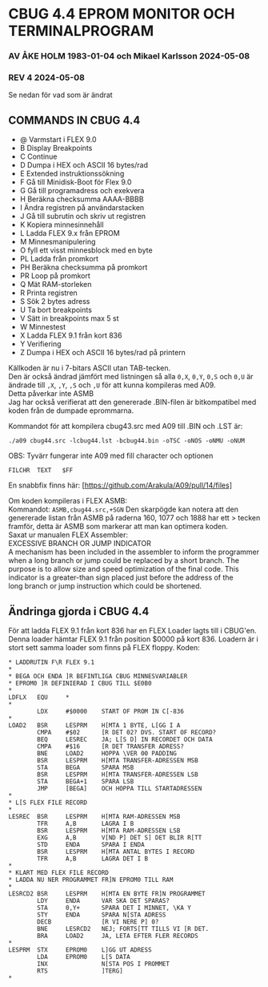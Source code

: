 # CBUG 4.4 EPROM MONITOR OCH TERMINALPROGRAM
### AV ÅKE HOLM 1983-01-04 och Mikael Karlsson 2024-05-08
### REV 4 2024-05-08
Se nedan för vad som är ändrat  

## COMMANDS IN CBUG 4.4
* @	Varmstart i FLEX 9.0
* B	Display Breakpoints
* C	Continue
* D	Dumpa i HEX och ASCII 16 bytes/rad
* E Extended instruktionssökning
* F Gå till Minidisk-Boot för Flex 9.0
* G Gå till programadress och exekvera
* H Beräkna checksumma AAAA-BBBB
* I Ändra registren på användarstacken
* J Gå till subrutin och skriv ut registren
* K Kopiera minnesinnehåll
* L Ladda FLEX 9.x från EPROM
* M Minnesmanipulering
* O fyll ett visst minnesblock med en byte
* PL Ladda från promkort
* PH Beräkna checksumma på promkort
* PR Loop på promkort
* Q Mät RAM-storleken
* R Printa registren
* S Sök 2 bytes adress
* U Ta bort breakpoints
* V Sätt in breakpoints max 5 st
* W Minnestest
* X Ladda FLEX 9.1 från kort 836
* Y Verifiering
* Z Dumpa i HEX och ASCII 16 bytes/rad på printern

Källkoden är nu i 7-bitars ASCII utan TAB-tecken.  
Den är också ändrad jämfört med listningen så alla ```0,X```, ```0,Y```, ```0,S``` och ```0,U``` är ändrade till ```,X```, ```,Y```, ```,S``` och ```,U``` för att kunna kompileras med A09.  
Detta påverkar inte ASMB  
Jag har också verifierat att den genererade .BIN-filen är bitkompatibel med koden från de dumpade eprommarna.

Kommandot för att kompilera cbug43.src med A09 till .BIN och .LST är:
```
./a09 cbug44.src -lcbug44.lst -bcbug44.bin -oTSC -oNOS -oNMU -oNUM
```
OBS: Tyvärr fungerar inte A09 med fill character och optionen
```
FILCHR  TEXT   $FF
```
En snabbfix finns här: [https://github.com/Arakula/A09/pull/14/files]

Om koden kompileras i FLEX ASMB:  
Kommandot: ```ASMB,cbug44.src,+SGN```
Den skarpögde kan notera att den genererade listan från ASMB på raderna 160, 1077 och 1888 har ett > tecken framför, detta är ASMB som markerar att man kan optimera koden.  
Saxat ur manualen FLEX Assembler:  
EXCESSIVE BRANCH OR JUMP INDICATOR  
A mechanism has been included in the assembler to inform the programmer  
when a long branch or jump could be replaced by a short branch. The  
purpose is to allow size and speed optimization of the final code. This  
indicator is a greater-than sign placed just before the address of the  
long branch or jump instruction which could be shortened.  

## Ändringa gjorda i CBUG 4.4
För att ladda FLEX 9.1 från kort 836 har en FLEX Loader lagts till i CBUG'en. Denna loader hämtar FLEX 9.1 från position $0000 på kort 836. Loadern är i stort sett samma loader som finns på FLEX floppy.
Koden:
```
* LADDRUTIN F\R FLEX 9.1
*
* BEGA OCH ENDA ]R BEFINTLIGA CBUG MINNESVARIABLER
* EPROM0 ]R DEFINIERAD I CBUG TILL $E0B0
*
LDFLX   EQU     *
*
        LDX     #$0000    START OF PROM IN C[-836
*
LOAD2   BSR     LESPRM    H[MTA 1 BYTE, L[GG I A
        CMPA    #$02      [R DET 02? DVS. START OF RECORD?
        BEQ     LESREC    JA; L[S D] IN RECORDET OCH DATA
        CMPA    #$16      [R DET TRANSFER ADRESS?
        BNE     LOAD2     HOPPA \VER 00 PADDING
        BSR     LESPRM    H[MTA TRANSFER-ADRESSEN MSB
        STA     BEGA      SPARA MSB
        BSR     LESPRM    H[MTA TRANSFER-ADRESSEN LSB
        STA     BEGA+1    SPARA LSB
        JMP     [BEGA]    OCH HOPPA TILL STARTADRESSEN
*
* L[S FLEX FILE RECORD 
*
LESREC  BSR     LESPRM    H[MTA RAM-ADRESSEN MSB
        TFR     A,B       LAGRA I B
        BSR     LESPRM    H[MTA RAM-ADRESSEN LSB
        EXG     A,B       V[ND P] DET S] DET BLIR R[TT
        STD     ENDA      SPARA I ENDA
        BSR     LESPRM    H[MTA ANTAL BYTES I RECORD
        TFR     A,B       LAGRA DET I B
*
* KLART MED FLEX FILE RECORD
* LADDA NU NER PROGRAMMET FR]N EPROM0 TILL RAM
*
LESRCD2 BSR     LESPRM    H[MTA EN BYTE FR]N PROGRAMMET
        LDY     ENDA      VAR SKA DET SPARAS?
        STA     0,Y+      SPARA DET I MINNET, \KA Y
        STY     ENDA      SPARA N[STA ADRESS
        DECB              [R VI NERE P] 0?
        BNE     LESRCD2   NEJ; FORTS[TT TILLS VI [R DET.
        BRA     LOAD2     JA, LETA EFTER FLER RECORDS
*
LESPRM  STX     EPROM0    L]GG UT ADRESS
        LDA     EPROM0    L[S DATA
        INX               N[STA POS I PROMMET
        RTS               ]TERG]
*
```

